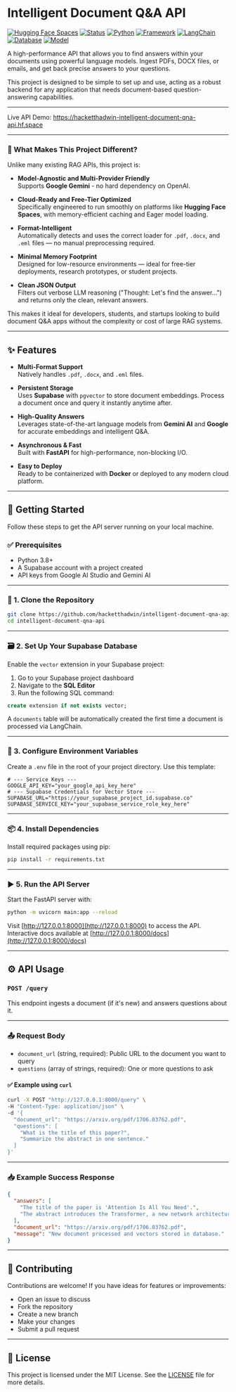 
# Intelligent Document Q&A API
[![Hugging Face Spaces](https://img.shields.io/badge/%F0%9F%A4%97%20Hugging%20Face-Spaces-blue)](https://hacketthadwin-intelligent-document-qna-api.hf.space)
[![Status](https://img.shields.io/badge/status-complete-brightgreen)](#)
[![Python](https://img.shields.io/badge/python-3.8%2B-blue.svg)](#)
[![Framework](https://img.shields.io/badge/framework-FastAPI-blue)](#)
[![LangChain](https://img.shields.io/badge/LangChain-enabled-yellow)](#)
[![Database](https://img.shields.io/badge/db-Supabase%20%2B%20pgvector-009688)](#)
[![Model](https://img.shields.io/badge/AI-Google%20Gemini-orange)](#)

A high-performance API that allows you to find answers within your documents using powerful language models. Ingest PDFs, DOCX files, or emails, and get back precise answers to your questions.

This project is designed to be simple to set up and use, acting as a robust backend for any application that needs document-based question-answering capabilities.

---

Live API Demo: https://hacketthadwin-intelligent-document-qna-api.hf.space

---
### 🚀 What Makes This Project Different?

Unlike many existing RAG APIs, this project is:

- **Model-Agnostic and Multi-Provider Friendly**  
  Supports **Google Gemini** - no hard dependency on OpenAI.

- **Cloud-Ready and Free-Tier Optimized**  
  Specifically engineered to run smoothly on platforms like **Hugging Face Spaces**, with memory-efficient caching and Eager model loading.

- **Format-Intelligent**  
  Automatically detects and uses the correct loader for `.pdf`, `.docx`, and `.eml` files — no manual preprocessing required.

- **Minimal Memory Footprint**  
  Designed for low-resource environments — ideal for free-tier deployments, research prototypes, or student projects.

- **Clean JSON Output**  
  Filters out verbose LLM reasoning ("Thought: Let's find the answer...") and returns only the clean, relevant answers.

This makes it ideal for developers, students, and startups looking to build document Q&A apps without the complexity or cost of large RAG systems.

---

## ✨ Features

- **Multi-Format Support**  
  Natively handles `.pdf`, `.docx`, and `.eml` files.

- **Persistent Storage**  
  Uses **Supabase** with `pgvector` to store document embeddings. Process a document once and query it instantly anytime after.

- **High-Quality Answers**  
  Leverages state-of-the-art language models from **Gemini AI** and **Google** for accurate embeddings and intelligent Q&A.

- **Asynchronous & Fast**  
  Built with **FastAPI** for high-performance, non-blocking I/O.

- **Easy to Deploy**  
  Ready to be containerized with **Docker** or deployed to any modern cloud platform.


---

## 🚀 Getting Started

Follow these steps to get the API server running on your local machine.

### ✅ Prerequisites

- Python 3.8+
- A Supabase account with a project created
- API keys from Google AI Studio and Gemini AI

---

### 📁 1. Clone the Repository

```bash
git clone https://github.com/hacketthadwin/intelligent-document-qna-api.git
cd intelligent-document-qna-api
```

---

### 🗃️ 2. Set Up Your Supabase Database

Enable the `vector` extension in your Supabase project:

1. Go to your Supabase project dashboard  
2. Navigate to the **SQL Editor**  
3. Run the following SQL command:

```sql
create extension if not exists vector;
```

A `documents` table will be automatically created the first time a document is processed via LangChain.

---

### 🔐 3. Configure Environment Variables

Create a `.env` file in the root of your project directory. Use this template:

```env
# --- Service Keys ---
GOOGLE_API_KEY="your_google_api_key_here"
# --- Supabase Credentials for Vector Store ---
SUPABASE_URL="https://your_supabase_project_id.supabase.co"
SUPABASE_SERVICE_KEY="your_supabase_service_role_key_here"
```

---

### 📦 4. Install Dependencies

Install required packages using pip:

```bash
pip install -r requirements.txt
```

---

### ▶️ 5. Run the API Server

Start the FastAPI server with:

```bash
python -m uvicorn main:app --reload
```

Visit [http://127.0.0.1:8000](http://127.0.0.1:8000) to access the API.  
Interactive docs available at [http://127.0.0.1:8000/docs](http://127.0.0.1:8000/docs)

---

## ⚙️ API Usage

### `POST /query`

This endpoint ingests a document (if it's new) and answers questions about it.

---

### 📤 Request Body

- `document_url` (string, required): Public URL to the document you want to query  
- `questions` (array of strings, required): One or more questions to ask

#### ✅ Example using `curl`

```bash
curl -X POST "http://127.0.0.1:8000/query" \
-H "Content-Type: application/json" \
-d '{
  "document_url": "https://arxiv.org/pdf/1706.03762.pdf",
  "questions": [
    "What is the title of this paper?",
    "Summarize the abstract in one sentence."
  ]
}'
```

---

### 📥 Example Success Response

```json
{
  "answers": [
    "The title of the paper is 'Attention Is All You Need'.",
    "The abstract introduces the Transformer, a new network architecture based solely on attention mechanisms that is more parallelizable and requires significantly less time to train than existing models."
  ],
  "document_url": "https://arxiv.org/pdf/1706.03762.pdf",
  "message": "New document processed and vectors stored in database."
}
```

---

## 🤝 Contributing

Contributions are welcome! If you have ideas for features or improvements:

- Open an issue to discuss  
- Fork the repository  
- Create a new branch  
- Make your changes  
- Submit a pull request

---

## 📄 License

This project is licensed under the MIT License. See the [LICENSE](./LICENSE) file for more details.

